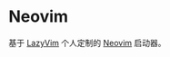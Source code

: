 # Neovim

基于 [LazyVim](https://github.com/LazyVim/LazyVim) 个人定制的 [Neovim](https://github.com/neovim/neovim) 启动器。


